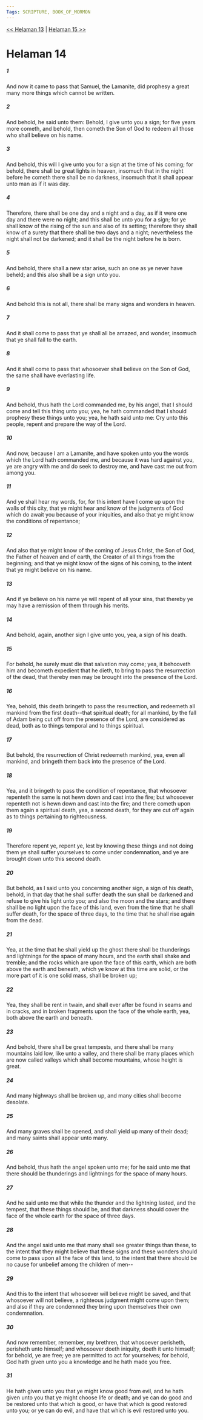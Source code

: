 ```yaml
---
Tags: SCRIPTURE, BOOK_OF_MORMON
---
```


[<< Helaman 13](BOOK_OF_MORMON/10_Helaman/Helaman_13.md) | [Helaman 15 >>](BOOK_OF_MORMON/10_Helaman/Helaman_15.md)

# Helaman 14

##### 1
 And now it came to pass that Samuel, the Lamanite, did prophesy a great many more things which cannot be written.
##### 2
 And behold, he said unto them: Behold, I give unto you a sign; for five years more cometh, and behold, then cometh the Son of God to redeem all those who shall believe on his name.
##### 3
 And behold, this will I give unto you for a sign at the time of his coming; for behold, there shall be great lights in heaven, insomuch that in the night before he cometh there shall be no darkness, insomuch that it shall appear unto man as if it was day.
##### 4
 Therefore, there shall be one day and a night and a day, as if it were one day and there were no night; and this shall be unto you for a sign; for ye shall know of the rising of the sun and also of its setting; therefore they shall know of a surety that there shall be two days and a night; nevertheless the night shall not be darkened; and it shall be the night before he is born.
##### 5
 And behold, there shall a new star arise, such an one as ye never have beheld; and this also shall be a sign unto you.
##### 6
 And behold this is not all, there shall be many signs and wonders in heaven.
##### 7
 And it shall come to pass that ye shall all be amazed, and wonder, insomuch that ye shall fall to the earth.
##### 8
 And it shall come to pass that whosoever shall believe on the Son of God, the same shall have everlasting life.
##### 9
 And behold, thus hath the Lord commanded me, by his angel, that I should come and tell this thing unto you; yea, he hath commanded that I should prophesy these things unto you; yea, he hath said unto me: Cry unto this people, repent and prepare the way of the Lord.
##### 10
 And now, because I am a Lamanite, and have spoken unto you the words which the Lord hath commanded me, and because it was hard against you, ye are angry with me and do seek to destroy me, and have cast me out from among you.
##### 11
 And ye shall hear my words, for, for this intent have I come up upon the walls of this city, that ye might hear and know of the judgments of God which do await you because of your iniquities, and also that ye might know the conditions of repentance;
##### 12
 And also that ye might know of the coming of Jesus Christ, the Son of God, the Father of heaven and of earth, the Creator of all things from the beginning; and that ye might know of the signs of his coming, to the intent that ye might believe on his name.
##### 13
 And if ye believe on his name ye will repent of all your sins, that thereby ye may have a remission of them through his merits.
##### 14
 And behold, again, another sign I give unto you, yea, a sign of his death.
##### 15
 For behold, he surely must die that salvation may come; yea, it behooveth him and becometh expedient that he dieth, to bring to pass the resurrection of the dead, that thereby men may be brought into the presence of the Lord.
##### 16
 Yea, behold, this death bringeth to pass the resurrection, and redeemeth all mankind from the first death--that spiritual death; for all mankind, by the fall of Adam being cut off from the presence of the Lord, are considered as dead, both as to things temporal and to things spiritual.
##### 17
 But behold, the resurrection of Christ redeemeth mankind, yea, even all mankind, and bringeth them back into the presence of the Lord.
##### 18
 Yea, and it bringeth to pass the condition of repentance, that whosoever repenteth the same is not hewn down and cast into the fire; but whosoever repenteth not is hewn down and cast into the fire; and there cometh upon them again a spiritual death, yea, a second death, for they are cut off again as to things pertaining to righteousness.
##### 19
 Therefore repent ye, repent ye, lest by knowing these things and not doing them ye shall suffer yourselves to come under condemnation, and ye are brought down unto this second death.
##### 20
 But behold, as I said unto you concerning another sign, a sign of his death, behold, in that day that he shall suffer death the sun shall be darkened and refuse to give his light unto you; and also the moon and the stars; and there shall be no light upon the face of this land, even from the time that he shall suffer death, for the space of three days, to the time that he shall rise again from the dead.
##### 21
 Yea, at the time that he shall yield up the ghost there shall be thunderings and lightnings for the space of many hours, and the earth shall shake and tremble; and the rocks which are upon the face of this earth, which are both above the earth and beneath, which ye know at this time are solid, or the more part of it is one solid mass, shall be broken up;
##### 22
 Yea, they shall be rent in twain, and shall ever after be found in seams and in cracks, and in broken fragments upon the face of the whole earth, yea, both above the earth and beneath.
##### 23
 And behold, there shall be great tempests, and there shall be many mountains laid low, like unto a valley, and there shall be many places which are now called valleys which shall become mountains, whose height is great.
##### 24
 And many highways shall be broken up, and many cities shall become desolate.
##### 25
 And many graves shall be opened, and shall yield up many of their dead; and many saints shall appear unto many.
##### 26
 And behold, thus hath the angel spoken unto me; for he said unto me that there should be thunderings and lightnings for the space of many hours.
##### 27
 And he said unto me that while the thunder and the lightning lasted, and the tempest, that these things should be, and that darkness should cover the face of the whole earth for the space of three days.
##### 28
 And the angel said unto me that many shall see greater things than these, to the intent that they might believe that these signs and these wonders should come to pass upon all the face of this land, to the intent that there should be no cause for unbelief among the children of men--
##### 29
 And this to the intent that whosoever will believe might be saved, and that whosoever will not believe, a righteous judgment might come upon them; and also if they are condemned they bring upon themselves their own condemnation.
##### 30
 And now remember, remember, my brethren, that whosoever perisheth, perisheth unto himself; and whosoever doeth iniquity, doeth it unto himself; for behold, ye are free; ye are permitted to act for yourselves; for behold, God hath given unto you a knowledge and he hath made you free.
##### 31
 He hath given unto you that ye might know good from evil, and he hath given unto you that ye might choose life or death; and ye can do good and be restored unto that which is good, or have that which is good restored unto you; or ye can do evil, and have that which is evil restored unto you.
